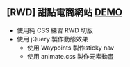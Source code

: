 ## [RWD] 甜點電商網站 [DEMO](https://qiiwiiq.github.io/RWD_SweetTaste_Website/)
* 使用純 CSS 練習 RWD 切版
* 使用 jQuery 製作動態效果
  * 使用 Waypoints 製作sticky nav
  * 使用 animate.css 製作元素動畫
